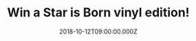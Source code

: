 ---
campaign-uuid: "c-74b25726-8db3-4ce9-838f-d56fab17f261"
type: "Preview"
category: "Gifts"
date: "2018-10-12T09:00:00.000Z"
end-date: "2018-11-12T23:59:00.000Z"
disable-form: false
is_promoted: false
has_entry_page: true
title: "Win a Star is Born vinyl edition!"
competition-description: "<p>We are giving away the soundtrack of the most ambitious\
  \ movie of the moment: A Star is Born performed by the incredible stars Lady Gaga\
  \ and Bradley Cooper!</p>\r\n<p>Want it now? You know what to do……</p>"
hero-header: "Win a Star is Born vinyl edition!"
terms-confirmation: "N/A"
banner-img: "https://assets.expresslyapp.com/asset-9f6b7205-7541-4162-beaf-6537ed06303e.jpg"
logo-left-href: "aaa.nme.com"
logo-left-image: "https://assets.expresslyapp.com/asset-3da84ec1-0d25-4aea-9955-582cf1fa3001.jpg"
logo-left-title: "NME AAA"
bg-image-hero: "https://assets.expresslyapp.com/asset-2324b6a3-9f2d-410e-9013-5525e36ed85c.jpg"
bg-image-first: "https://assets.expresslyapp.com/asset-8a2ebcc3-31e0-4374-b288-45745a72ff03.jpg"
section1-content: "</p>Alongside Gaga and Cooper there are many co-writing credits\
  \ in the soundtrack: Jason Isbell, Willie Nelson’s son Lukas, Mark Ronson, Andrew\
  \ Wyatt, Julia Michaels and Justin Tranter… and many more! The set was released\
  \ on Oct. 5 and its aiming to be nº1 on the Billboard 200 album charts!</p>\r\n\
  <p>Maybe It’s Time, Parking Lot, Out Of Time… are some of the amazing songs you\
  \ can find in the soundtrack, so if you can’t wait to listen the full album… enter\
  \ the form below for a chance to win and get ready to get delighted by the voices\
  \ of Lady Gaga and Bradley Cooper!</p>"
entry-title: "Win a Star is Born vinyl edition!"
entry-content: "Enter the draw to win a Star is Born vinyl edition by completing the\
  \ form below before 23:59 on 12th of November 2018."
has-winner: false
prize-description: "A Star is Born vinyl edition!"
special-conditions: "Multiple entries are allowed up to one every day.\r\nThis competition\
  \ is also available on: https://http://club.expressly.io/competitions/a-star-is-born-vinyl"
---